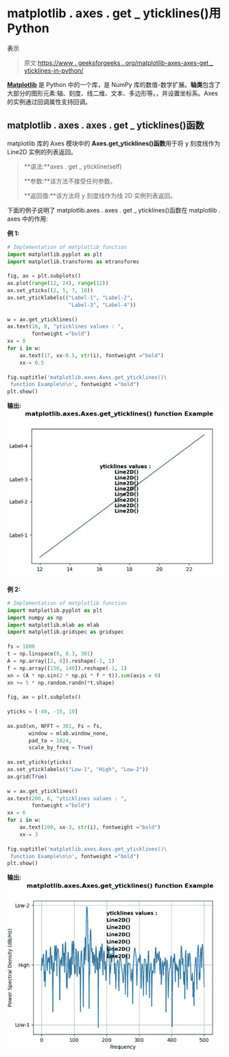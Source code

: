 # matplotlib . axes . get _ yticklines()用 Python

表示

> 原文:[https://www . geeksforgeeks . org/matplotlib-axes-axes-get _ yticklines-in-python/](https://www.geeksforgeeks.org/matplotlib-axes-axes-get_yticklines-in-python/)

**[Matplotlib](https://www.geeksforgeeks.org/python-introduction-matplotlib/)** 是 Python 中的一个库，是 NumPy 库的数值-数学扩展。**轴类**包含了大部分的图形元素:轴、刻度、线二维、文本、多边形等。，并设置坐标系。Axes 的实例通过回调属性支持回调。

## matplotlib . axes . axes . get _ yticklines()函数

matplotlib 库的 Axes 模块中的 **Axes.get_yticklines()函数**用于将 y 刻度线作为 Line2D 实例的列表返回。

> **语法:**axes . get _ ytickline(self)
> 
> **参数:**该方法不接受任何参数。
> 
> **返回值:**该方法将 y 刻度线作为线 2D 实例列表返回。

下面的例子说明了 matplotlib.axes . axes . get _ yticklines()函数在 matplotlib . axes 中的作用:

**例 1:**

```py
# Implementation of matplotlib function
import matplotlib.pyplot as plt
import matplotlib.transforms as mtransforms

fig, ax = plt.subplots()
ax.plot(range(12, 24), range(12))
ax.set_yticks((2, 5, 7, 10))
ax.set_yticklabels(("Label-1", "Label-2",
                    "Label-3", "Label-4"))

w = ax.get_yticklines()
ax.text(16, 8, "yticklines values : ", 
        fontweight ="bold")
xx = 8
for i in w:
    ax.text(17, xx-0.5, str(i), fontweight ="bold")
    xx-= 0.5

fig.suptitle('matplotlib.axes.Axes.get_yticklines()\
 function Example\n\n', fontweight ="bold")
plt.show()
```

**输出:**
![](img/387bb4c237e6dc7c47a28d427054b65d.png)

**例 2:**

```py
# Implementation of matplotlib function
import matplotlib.pyplot as plt
import numpy as np
import matplotlib.mlab as mlab
import matplotlib.gridspec as gridspec

fs = 1000
t = np.linspace(0, 0.3, 301)
A = np.array([2, 8]).reshape(-1, 1)
f = np.array([150, 140]).reshape(-1, 1)
xn = (A * np.sin(2 * np.pi * f * t)).sum(axis = 0)
xn += 5 * np.random.randn(*t.shape)

fig, ax = plt.subplots()

yticks = [-40, -15, 10]

ax.psd(xn, NFFT = 301, Fs = fs,
       window = mlab.window_none, 
       pad_to = 1024,
       scale_by_freq = True)

ax.set_yticks(yticks)
ax.set_yticklabels(("Low-1", "High", "Low-2"))
ax.grid(True)

w = ax.get_yticklines()
ax.text(200, 6, "yticklines values : ", 
        fontweight ="bold")
xx = 6
for i in w:
    ax.text(200, xx-3, str(i), fontweight ="bold")
    xx-= 3

fig.suptitle('matplotlib.axes.Axes.get_yticklines()\
 function Example\n\n', fontweight ="bold")
plt.show()
```

**输出:**
![](img/ac3baa50f005d9419a023186bc1dcae4.png)